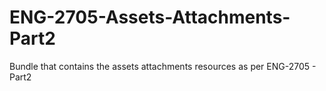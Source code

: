 # ENG-2705-Assets-Attachments-Part2
Bundle that contains the assets attachments resources as per ENG-2705 - Part2
